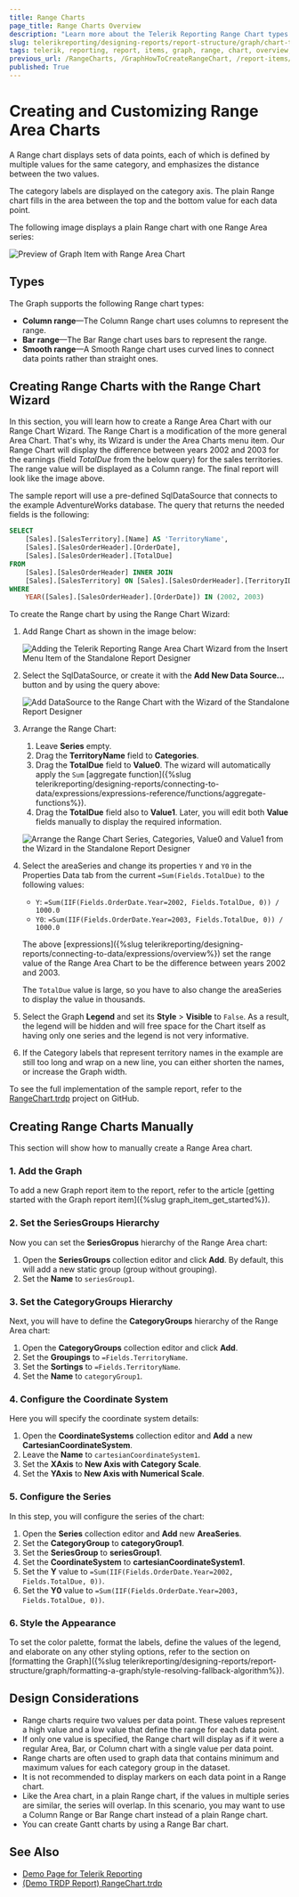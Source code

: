 ```yaml
---
title: Range Charts
page_title: Range Charts Overview
description: "Learn more about the Telerik Reporting Range Chart types supported by the Graph report item and how to create a Range Area chart."
slug: telerikreporting/designing-reports/report-structure/graph/chart-types/range-charts/overview
tags: telerik, reporting, report, items, graph, range, chart, overview, creating
previous_url: /RangeCharts, /GraphHowToCreateRangeChart, /report-items/graph/chart-types/range-charts/overview, /report-items/graph/chart-types/range-charts/how-to-create-range-chart
published: True
---
```


# Creating and Customizing Range Area Charts

A Range chart displays sets of data points, each of which is defined by multiple values for the same category, and emphasizes the distance between the two values.

The category labels are displayed on the category axis. The plain Range chart fills in the area between the top and the bottom value for each data point.

The following image displays a plain Range chart with one Range Area series:

![Preview of Graph Item with Range Area Chart](images/RangeChartWizardPreview.png)

## Types

The Graph supports the following Range chart types:

* __Column range__&mdash;The Column Range chart uses columns to represent the range.
* __Bar range__&mdash;The Bar Range chart uses bars to represent the range.
* __Smooth range__&mdash;A Smooth Range chart uses curved lines to connect data points rather than straight ones.

## Creating Range Charts with the Range Chart Wizard

In this section, you will learn how to create a Range Area Chart with our Range Chart Wizard.
The Range Chart is a modification of the more general Area Chart. That's why, its Wizard is under the Area Charts menu item. Our Range Chart will display the difference between years 2002 and 2003 for the earnings (field _TotalDue_ from the below query) for the sales territories. The range value will be displayed as a Column range. The final report will look like the image above.

The sample report will use a pre-defined SqlDataSource that connects to the example AdventureWorks database. The query that returns the needed fields is the following:

````SQL
SELECT
	[Sales].[SalesTerritory].[Name] AS 'TerritoryName',
	[Sales].[SalesOrderHeader].[OrderDate],
	[Sales].[SalesOrderHeader].[TotalDue]
FROM
	[Sales].[SalesOrderHeader] INNER JOIN
	[Sales].[SalesTerritory] ON [Sales].[SalesOrderHeader].[TerritoryID] = [Sales].[SalesTerritory].[TerritoryID]
WHERE
	YEAR([Sales].[SalesOrderHeader].[OrderDate]) IN (2002, 2003)
````

To create the Range chart by using the Range Chart Wizard:

1. Add Range Chart as shown in the image below:

	![Adding the Telerik Reporting Range Area Chart Wizard from the Insert Menu Item of the Standalone Report Designer](images/RangeChartWizardAdd.png)

1. Select the SqlDataSource, or create it with the **Add New Data Source...** button and by using the query above:

	![Add DataSource to the Range Chart with the Wizard of the Standalone Report Designer](images/RangeChartWizardDataSource.png)

1. Arrange the Range Chart:

	1. Leave **Series** empty.
	1. Drag the __TerritoryName__ field to **Categories**.
	1. Drag the __TotalDue__ field to **Value0**. The wizard will automatically apply the `Sum` [aggregate function]({%slug telerikreporting/designing-reports/connecting-to-data/expressions/expressions-reference/functions/aggregate-functions%}).
	1. Drag the __TotalDue__ field also to **Value1**. Later, you will edit both **Value** fields manually to display the required information.

	![Arrange the Range Chart Series, Categories, Value0 and Value1 from the Wizard in the Standalone Report Designer](images/RangeChartWizardArrangeFields.png)

1. Select the areaSeries and change its properties `Y` and `Y0` in the Properties Data tab from the current `=Sum(Fields.TotalDue)` to the following values:

	* `Y`:	`=Sum(IIF(Fields.OrderDate.Year=2002, Fields.TotalDue, 0)) / 1000.0`
	* `Y0`:	`=Sum(IIF(Fields.OrderDate.Year=2003, Fields.TotalDue, 0)) / 1000.0`

	The above [expressions]({%slug telerikreporting/designing-reports/connecting-to-data/expressions/overview%}) set the range value of the Range Area Chart to be the difference between years 2002 and 2003.

	The `TotalDue` value is large, so you have to also change the areaSeries to display the value in thousands.

1. Select the Graph **Legend** and set its **Style** > **Visible** to `False`. As a result, the legend will be hidden and will free space for the Chart itself as having only one series and the legend is not very informative.

1. If the Category labels that represent territory names in the example are still too long and wrap on a new line, you can either shorten the names, or increase the Graph width.

To see the full implementation of the sample report, refer to the [RangeChart.trdp](https://github.com/telerik/reporting-samples/blob/master/graph-samples/RangeChart.trdp) project on GitHub.

## Creating Range Charts Manually

This section will show how to manually create a Range Area chart.

### 1. Add the Graph

To add a new Graph report item to the report, refer to the article [getting started with the Graph report item]({%slug graph_item_get_started%}).

### 2. Set the SeriesGroups Hierarchy

Now you can set the **SeriesGropus** hierarchy of the Range Area chart:

1. Open the __SeriesGroups__ collection editor and click __Add__. By default, this will add a new static group (group without grouping).
1. Set the __Name__ to `seriesGroup1`.

### 3. Set the CategoryGroups Hierarchy

Next, you will have to define the **CategoryGroups** hierarchy of the Range Area chart:

1. Open the __CategoryGroups__ collection editor and click __Add__.
1. Set the __Groupings__ to `=Fields.TerritoryName`.
1. Set the __Sortings__ to `=Fields.TerritoryName`.
1. Set the __Name__ to `categoryGroup1`.

### 4. Configure the Coordinate System

Here you will specify the coordinate system details:

1. Open the __CoordinateSystems__ collection editor and __Add__ a new __CartesianCoordinateSystem__.
1. Leave the __Name__ to `cartesianCoordinateSystem1`.
1. Set the __XAxis__ to __New Axis with Category Scale__.
1. Set the __YAxis__ to __New Axis with Numerical Scale__.

### 5. Configure the Series

In this step, you will configure the series of the chart:

1. Open the __Series__ collection editor and __Add__ new __AreaSeries__.
1. Set the __CategoryGroup__ to __categoryGroup1__.
1. Set the __SeriesGroup__ to __seriesGroup1__.
1. Set the __CoordinateSystem__ to __cartesianCoordinateSystem1__.
1. Set the __Y__ value to `=Sum(IIF(Fields.OrderDate.Year=2002, Fields.TotalDue, 0))`.
1. Set the __Y0__ value to `=Sum(IIF(Fields.OrderDate.Year=2003, Fields.TotalDue, 0))`.

### 6. Style the Appearance

To set the color palette, format the labels, define the values of the legend, and elaborate on any other styling options, refer to the section on [formatting the Graph]({%slug telerikreporting/designing-reports/report-structure/graph/formatting-a-graph/style-resolving-fallback-algorithm%}).

## Design Considerations

* Range charts require two values per data point. These values represent a high value and a low value that define the range for each data point.
* If only one value is specified, the Range chart will display as if it were a regular Area, Bar, or Column chart with a single value per data point.
* Range charts are often used to graph data that contains minimum and maximum values for each category group in the dataset.
* It is not recommended to display markers on each data point in a Range chart.
* Like the Area chart, in a plain Range chart, if the values in multiple series are similar, the series will overlap. In this scenario, you may want to use a Column Range or Bar Range chart instead of a plain Range chart.
* You can create Gantt charts by using a Range Bar chart.

## See Also

* [Demo Page for Telerik Reporting](https://demos.telerik.com/reporting)
* [(Demo TRDP Report) RangeChart.trdp](https://github.com/telerik/reporting-samples/blob/master/graph-samples/RangeChart.trdp)
